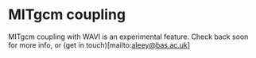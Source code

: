 # MITgcm coupling

MITgcm coupling with WAVI is an experimental feature. Check back soon for more info, or (get in touch)[mailto:aleey@bas.ac.uk]